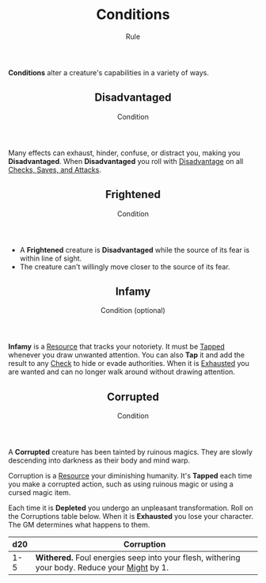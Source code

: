<header>

# Conditions

<p class="subheading">Rule</p>

</header>

**Conditions** alter a creature's capabilities in a variety of ways.

<section class="summaries">

<section class="summary">

<header>

## Disadvantaged

Condition

</header>

Many effects can exhaust, hinder, confuse, or distract you, making you **Disadvantaged**. When **Disadvantaged** you roll with [Disadvantage](pages/rules/advantage) on all [Checks, Saves, and Attacks](../../pages/rules/rolling/checks.md).

</section>

<section class="summary">

<header>

## Frightened

Condition

</header>

  + A **Frightened** creature is **Disadvantaged** while the source of its fear is within line of sight.
  + The creature can't willingly move closer to the source of its fear.

</section>

<section class="summary">

<header>

## Infamy

Condition (optional)

</header>

**Infamy** is a [Resource](../../pages/rules/usage.md) that tracks your notoriety. It must be [Tapped](../../pages/rules/usage.md) whenever you draw unwanted attention. You can also **Tap** it and add the result to any [Check](../../pages/rules/checks.md) to hide or evade authorities. When it is [Exhausted](../../pages/rules/usage.md) you are wanted and can no longer walk around without drawing attention.

</section>

<section class="summary">

<header>

## Corrupted

<p class="subheading">Condition</p>

</header>

A **Corrupted** creature has been tainted by ruinous magics. They are slowly descending into darkness as their body and mind warp.

Corruption is a [Resource](../../pages/rules/usage.md) your diminishing humanity. It's **Tapped** each time you make a corrupted action, such as using ruinous magic or using a cursed magic item.

Each time it is **Depleted** you undergo an unpleasant transformation. Roll on the Corruptions table below. When it is **Exhausted** you lose your character. The GM determines what happens to them.

| d20 | Corruption |
| --- | ---------- |
| 1-5 | **Withered.** Foul energies seep into your flesh, withering your body. Reduce your [Might](../../pages/characters/attributes.md#might) by 1.

</section>

</section>
